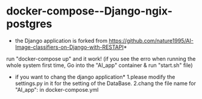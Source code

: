 # docker-compose--Django-ngix-postgres 
* the Django application is forked from https://github.com/nature1995/AI-Image-classifiers-on-Django-with-RESTAPI*

run "docker-compose up" and it work!
(if you see the erro when  running the whole system first time, Go into the "AI_app" container & run "start.sh" file)

* if you want to chang the django application*
1.please modify the settings.py in it for the setting of the DataBase.
2.chang the file name for "AI_app": in docker-compose.yml 

